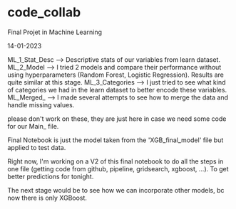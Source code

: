 # code_collab
Final Projet in Machine Learning


14-01-2023

ML_1_Stat_Desc --> Descriptive stats of our variables from learn dataset.
ML_2_Model --> I tried 2 models and compare their performance without using hyperparameters (Random Forest, Logistic Regression). Results are quite similar at this stage.
ML_3_Categories --> I just tried to see what kind of categories we had in the learn dataset to better encode these variables.
ML_Merged_ --> I made several attempts to see how to merge the data and handle missing values.

please don't work on these, they are just here in case we need some code for our Main_ file.

Final Notebook is just the model taken from the 'XGB_final_model' file but applied to test data.

Right now, I'm working on a V2 of this final notebook to do all the steps in one file (getting code from github, pipeline, gridsearch, xgboost, ...). To get better predictions for tonight.

The next stage would be to see how we can incorporate other models, bc now there is only XGBoost.
